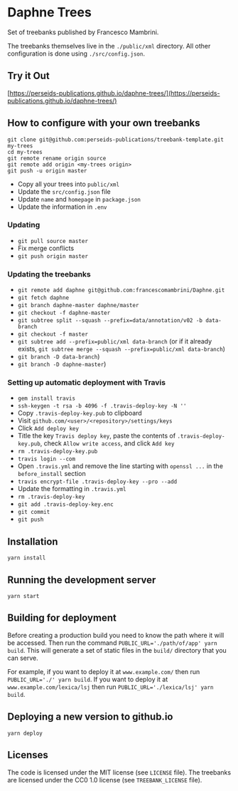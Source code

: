 # Daphne Trees

Set of treebanks published by Francesco Mambrini.

The treebanks themselves live in the `./public/xml` directory.
All other configuration is done using `./src/config.json`.

## Try it Out

[https://perseids-publications.github.io/daphne-trees/](https://perseids-publications.github.io/daphne-trees/)

## How to configure with your own treebanks

```
git clone git@github.com:perseids-publications/treebank-template.git my-trees
cd my-trees
git remote rename origin source
git remote add origin <my-trees origin>
git push -u origin master
```

* Copy all your trees into `public/xml`
* Update the `src/config.json` file
* Update `name` and `homepage` in `package.json`
* Update the information in `.env`

### Updating

* `git pull source master`
* Fix merge conflicts
* `git push origin master`

### Updating the treebanks

* `git remote add daphne git@github.com:francescomambrini/Daphne.git`
* `git fetch daphne`
* `git branch daphne-master daphne/master`
* `git checkout -f daphne-master`
* `git subtree split --squash --prefix=data/annotation/v02 -b data-branch`
* `git checkout -f master`
* `git subtree add --prefix=public/xml data-branch` (or if it already exists, `git subtree merge --squash --prefix=public/xml data-branch`)
* `git branch -D data-branch`)
* `git branch -D daphne-master`)

### Setting up automatic deployment with Travis

* `gem install travis`
* `ssh-keygen -t rsa -b 4096 -f .travis-deploy-key -N ''`
* Copy `.travis-deploy-key.pub` to clipboard
* Visit `github.com/<user>/<repository>/settings/keys`
* Click `Add deploy key`
* Title the key `Travis deploy key`, paste the contents of `.travis-deploy-key.pub`, check `Allow write access`, and click `Add key`
* `rm .travis-deploy-key.pub`
* `travis login --com`
* Open `.travis.yml` and remove the line starting with `openssl ...` in the `before_install` section
* `travis encrypt-file .travis-deploy-key --pro --add`
* Update the formatting in `.travis.yml`
* `rm .travis-deploy-key`
* `git add .travis-deploy-key.enc`
* `git commit`
* `git push`

## Installation

`yarn install`

## Running the development server

`yarn start`

## Building for deployment

Before creating a production build you need to know the path where it will be accessed.
Then run the command `PUBLIC_URL='./path/of/app' yarn build`.
This will generate a set of static files in the `build/` directory that you can serve.

For example, if you want to deploy it at `www.example.com/` then run `PUBLIC_URL='./' yarn build`.
If you want to deploy it at `www.example.com/lexica/lsj` then run
`PUBLIC_URL='./lexica/lsj' yarn build`.

## Deploying a new version to github.io

`yarn deploy`

## Licenses

The code is licensed under the MIT license (see `LICENSE` file).
The treebanks are licensed under the CC0 1.0 license (see `TREEBANK_LICENSE` file).

